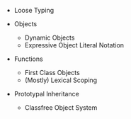 
* Loose Typing

* Objects
  * Dynamic Objects
  * Expressive Object Literal Notation

* Functions
  * First Class Objects
  * (Mostly) Lexical Scoping
  
* Prototypal Inheritance
  * Classfree Object System
  
